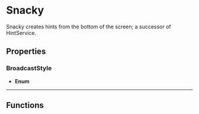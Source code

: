 # Snacky

Snacky creates hints from the bottom of the screen; a successor of HintService.

## Properties

### BroadcastStyle <Badge type="info" text="Enum" />



* **Enum**

---

## Functions
